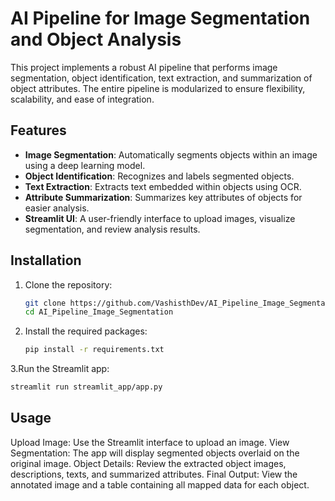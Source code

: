 # AI Pipeline for Image Segmentation and Object Analysis

This project implements a robust AI pipeline that performs image segmentation, object identification, text extraction, and summarization of object attributes. The entire pipeline is modularized to ensure flexibility, scalability, and ease of integration.

## Features

- **Image Segmentation**: Automatically segments objects within an image using a deep learning model.
- **Object Identification**: Recognizes and labels segmented objects.
- **Text Extraction**: Extracts text embedded within objects using OCR.
- **Attribute Summarization**: Summarizes key attributes of objects for easier analysis.
- **Streamlit UI**: A user-friendly interface to upload images, visualize segmentation, and review analysis results.

## Installation

1. Clone the repository:

   ```bash
   git clone https://github.com/VashisthDev/AI_Pipeline_Image_Segmentation.git
   cd AI_Pipeline_Image_Segmentation

2. Install the required packages:
   ```bash
   pip install -r requirements.txt

3.Run the Streamlit app:
   ```bash
   streamlit run streamlit_app/app.py 
   ```
## Usage

Upload Image: Use the Streamlit interface to upload an image.
View Segmentation: The app will display segmented objects overlaid on the original image.
Object Details: Review the extracted object images, descriptions, texts, and summarized attributes.
Final Output: View the annotated image and a table containing all mapped data for each object.


